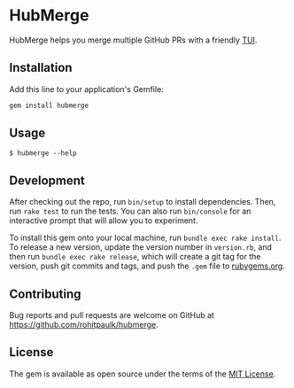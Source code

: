 # HubMerge

HubMerge helps you merge multiple GitHub PRs with a friendly
[TUI](https://en.wikipedia.org/wiki/Text-based_user_interface).


## Installation

Add this line to your application's Gemfile:

```ruby
gem install hubmerge
```

## Usage

    $ hubmerge --help

## Development

After checking out the repo, run `bin/setup` to install dependencies. Then, run `rake test` to run the tests. You can also run `bin/console` for an interactive prompt that will allow you to experiment.

To install this gem onto your local machine, run `bundle exec rake install`. To release a new version, update the version number in `version.rb`, and then run `bundle exec rake release`, which will create a git tag for the version, push git commits and tags, and push the `.gem` file to [rubygems.org](https://rubygems.org).

## Contributing

Bug reports and pull requests are welcome on GitHub at https://github.com/rohitpaulk/hubmerge.

## License

The gem is available as open source under the terms of the [MIT License](https://opensource.org/licenses/MIT).
